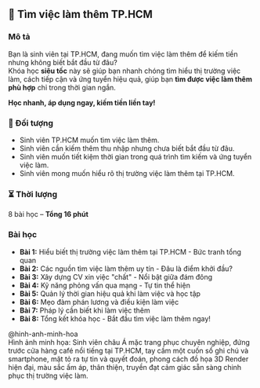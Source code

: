 ## 📌 Tìm việc làm thêm TP.HCM

### Mô tả  
Bạn là sinh viên tại TP.HCM, đang muốn tìm việc làm thêm để kiếm tiền nhưng không biết bắt đầu từ đâu?  
Khóa học **siêu tốc** này sẽ giúp bạn nhanh chóng tìm hiểu thị trường việc làm, cách tiếp cận và ứng tuyển hiệu quả, giúp bạn **tìm được việc làm thêm phù hợp** chỉ trong thời gian ngắn.  

**Học nhanh, áp dụng ngay, kiếm tiền liền tay!**

### 🎯 Đối tượng  
- Sinh viên TP.HCM muốn tìm việc làm thêm.  
- Sinh viên cần kiếm thêm thu nhập nhưng chưa biết bắt đầu từ đâu.  
- Sinh viên muốn tiết kiệm thời gian trong quá trình tìm kiếm và ứng tuyển việc làm.  
- Sinh viên mong muốn hiểu rõ thị trường việc làm thêm tại TP.HCM.  

### ⏳ Thời lượng  
8 bài học – **Tổng 16 phút**  

### Bài học  
- **Bài 1:** Hiểu biết thị trường việc làm thêm tại TP.HCM - Bức tranh tổng quan  
- **Bài 2:** Các nguồn tìm việc làm thêm uy tín - Đâu là điểm khởi đầu?  
- **Bài 3:** Xây dựng CV xin việc "chất" - Nổi bật giữa đám đông  
- **Bài 4:** Kỹ năng phỏng vấn qua mạng - Tự tin thể hiện  
- **Bài 5:** Quản lý thời gian hiệu quả khi làm việc và học tập  
- **Bài 6:** Mẹo đàm phán lương và điều kiện làm việc  
- **Bài 7:** Pháp lý cần biết khi làm việc thêm  
- **Bài 8:** Tổng kết khóa học - Bắt đầu tìm việc làm thêm ngay!  

@hinh-anh-minh-hoa  
Hình ảnh minh họa: Sinh viên châu Á mặc trang phục chuyên nghiệp, đứng trước cửa hàng café nổi tiếng tại TP.HCM, tay cầm một cuốn sổ ghi chú và smartphone, mặt tỏ ra tự tin và quyết đoán, phong cách đồ họa 3D Render hiện đại, màu sắc ấm áp, thân thiện, truyền đạt cảm giác sẵn sàng chinh phục thị trường việc làm.